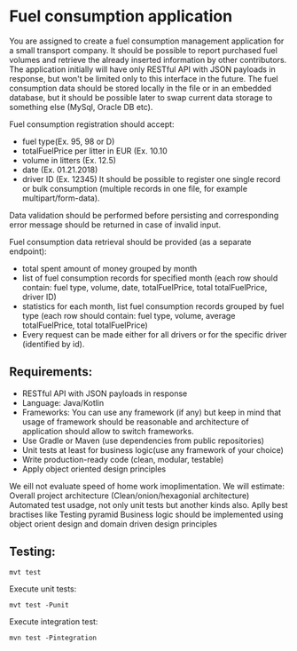 # Fuel consumption application

You are assigned to create a fuel consumption management application for a small transport company. It should be possible to report purchased fuel volumes and retrieve the already inserted information by other contributors. The application initially will have only RESTful API with JSON payloads in response, but won't be limited only to this interface in the future. The fuel consumption data should be stored locally in the file or in an embedded database, but it should be possible later to swap current data storage to something else (MySql, Oracle DB etc).

Fuel consumption registration should accept:
* fuel type(Ex. 95, 98 or D)
* totalFuelPrice per litter in EUR (Ex. 10.10
* volume in litters (Ex. 12.5)
* date (Ex. 01.21.2018)
* driver ID (Ex. 12345)
It should be possible to register one single record or bulk consumption (multiple records in one file, for example multipart/form-data).

Data validation should be performed before persisting and corresponding error message should be returned in case of invalid input.

Fuel consumption data retrieval should be provided (as a separate endpoint):
* total spent amount of money grouped by month
* list of fuel consumption records for specified month (each row should contain: fuel type, volume, date, totalFuelPrice, total totalFuelPrice, driver ID) 
* statistics for each month, list fuel consumption records grouped by fuel type (each row should contain: fuel type, volume, average totalFuelPrice, total totalFuelPrice)
* Every request can be made either for all drivers or for the specific driver (identified by id).

## Requirements:
* RESTful API with JSON payloads in response
* Language: Java/Kotlin
* Frameworks: You can use any framework (if any) but keep in mind that usage of framework should be reasonable and architecture of application should allow to switch frameworks.
* Use Gradle or Maven (use dependencies from public repositories)
* Unit tests at least for business logic(use any framework of your choice)
* Write production-ready code (clean, modular, testable)
* Apply object oriented design principles

We eill not evaluate speed of home work imoplimentation. We will estimate:
Overall project architecture (Clean/onion/hexagonial architecture)
Automated test usadge, not only unit tests but another kinds also. Aplly best bractises like Testing pyramid
Business logic should be implemented using object orient design and domain driven design principles

## Testing:
```
mvt test
```
Execute unit tests:
```
mvt test -Punit
```
Execute integration test:
```
mvn test -Pintegration
```

